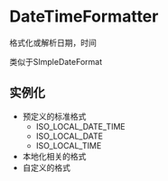 # DateTimeFormatter

格式化或解析日期，时间

类似于SImpleDateFormat



## 实例化

* 预定义的标准格式
  * ISO_LOCAL_DATE_TIME
  * ISO_LOCAL_DATE
  * ISO_LOCAL_TIME
* 本地化相关的格式
* 自定义的格式